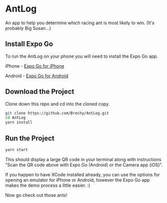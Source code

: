 # AntLog
An app to help you determine which racing ant is most likely to win. (It's probably Big Susan...)

## Install Expo Go

To run the AntLog on your phone you will need to install the Expo Go app.

iPhone - [Expo Go for iPhone](https://apps.apple.com/us/app/expo-go/id982107779)

Android - [Expo Go for Android](https://play.google.com/store/apps/details?id=host.exp.exponent&referrer=www)

## Download the Project

Clone down this repo and cd into the cloned copy.

```bash
git clone https://github.com/Brechy/AntLog.git
cd AntLog
yarn install
```

## Run the Project

```bash
yarn start
```
This should display a large QR code in your terminal along with instructions "Scan the QR code above with Expo Go (Android) or the Camera app (iOS)".

If you happen to have XCode installed already, you can use the options for opening an emulator for iPhone or Android, however the Expo Go app makes the
demo process a little easier. :)

Now go check out those ants!
